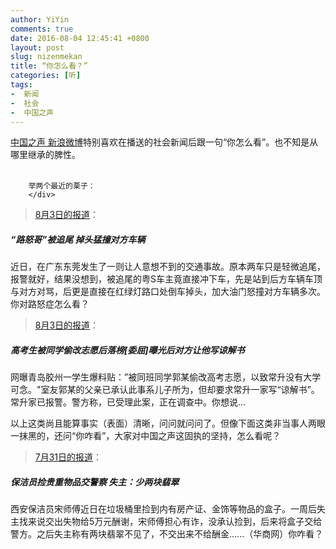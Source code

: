 ```yaml
---
author: YiYin
comments: true
date: 2016-08-04 12:45:41 +0800
layout: post
slug: nizenmekan
title: “你怎么看？”
categories: [听]
tags:
-  新闻
-  社会
-  中国之声
---
```


<div class="commentsonquote">
        <div class="yiyin">
        <a href="http://weibo.com/cnrzgzs" target="_blank">中国之声 新浪微博</a>特别喜欢在播送的社会新闻后跟一句“你怎么看”。也不知是从哪里继承的脾性。<br><br>

        举两个最近的栗子：
        </div>
</div>

<blockquote><a href="http://weibo.com/1699540307/E1RfyqC1t">8月3日的报道</a>：</blockquote>

##### “路怒哥”被追尾 掉头猛撞对方车辆

近日，在广东东莞发生了一则让人意想不到的交通事故。原本两车只是轻微追尾，报警就好，结果没想到，被追尾的粤S车主竟直接冲下车，先是站到后方车辆车顶与对方对骂，后更是直接在红绿灯路口处倒车掉头，加大油门怒撞对方车辆多次。你对路怒症怎么看？

<blockquote><a href="http://weibo.com/1699540307/E1QP9r7Hq">8月3日的报道</a>：</blockquote>

##### 高考生被同学偷改志愿后落榜[委屈]曝光后对方让他写谅解书

网曝青岛胶州一学生爆料贴：”被同班同学郭某偷改高考志愿，以致常升没有大学可念。"室友郭某的父亲已承认此事系儿子所为，但却要求常升一家写“谅解书”。常升家已报警。警方称，已受理此案，正在调查中。你想说...

<div class="commentsonquote">
        <div class="yiyin">
       以上这类尚且能算事实（表面）清晰，问问就问问了。但像下面这类非当事人两眼一抹黑的，还问“你咋看”，大家对中国之声这固执的坚持，怎么看呢？
        </div>
</div>

<blockquote><a href="http://weibo.com/1699540307/E1g1LAlgx" target="_blank">7月31日的报道</a>：</blockquote>

##### 保洁员捡贵重物品交警察 失主：少两块翡翠

西安保洁员宋师傅近日在垃圾桶里捡到内有房产证、金饰等物品的盒子。一周后失主找来说交出失物给5万元酬谢，宋师傅担心有诈，没承认捡到，后来将盒子交给警方。之后失主称有两块翡翠不见了，不交出来不给酬金......（华商网）你咋看？
